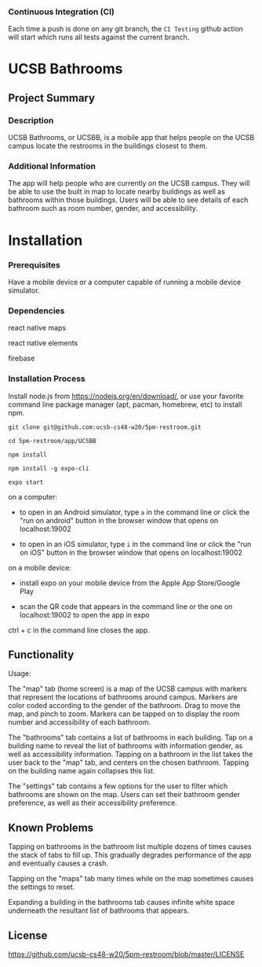 ### Continuous Integration (CI)

Each time a push is done on any git branch, the `CI Testing` github action will start which runs all tests against the current branch.

# UCSB Bathrooms
## Project Summary
### Description

UCSB Bathrooms, or UCSBB, is a mobile app that helps people on the UCSB campus locate the restrooms in the buildings closest to them.

### Additional Information

The app will help people who are currently on the UCSB campus. They will be able to use the built in map to locate nearby buildings as well as bathrooms within those buildings. Users will be able to see details of each bathroom such as room number, gender, and accessibility.

# Installation

### Prerequisites

Have a mobile device or a computer capable of running a mobile device simulator.

### Dependencies

react native maps

react native elements

firebase


### Installation Process

Install node.js from <https://nodejs.org/en/download/>, or use your favorite command line package manager (apt, pacman, homebrew, etc) to install npm.

```
git clone git@github.com:ucsb-cs48-w20/5pm-restroom.git

cd 5pm-restroom/app/UCSBB

npm install

npm install -g expo-cli

expo start
```

on a computer:

- to open in an Android simulator, type `a` in the command line or click the "run on android" button in the browser window that opens on localhost:19002

- to open in an iOS simulator, type `i` in the command line or click the "run on iOS" button in the browser window that opens on localhost:19002

on a mobile device:

- install expo on your mobile device from the Apple App Store/Google Play

- scan the QR code that appears in the command line or the one on localhost:19002 to open the app in expo

ctrl + c in the command line closes the app.


## Functionality

Usage:

The "map" tab (home screen) is a map of the UCSB campus with markers that represent the locations of bathrooms around campus. Markers are color coded according to the gender of the bathroom. Drag to move the map, and pinch to zoom. Markers can be tapped on to display the room number and accessibility of each bathroom.

The "bathrooms" tab contains a list of bathrooms in each building. Tap on a building name to reveal the list of bathrooms with information gender, as well as accessibility information. Tapping on a bathroom in the list takes the user back to the "map" tab, and centers on the chosen bathroom. Tapping on the building name again collapses this list.

The "settings" tab contains a few options for the user to filter which bathrooms are shown on the map. Users can set their bathroom gender preference, as well as their accessibility preference.


## Known Problems

Tapping on bathrooms in the bathroom list multiple dozens of times causes the stack of tabs to fill up. This gradually degrades performance of the app and eventually causes a crash.

Tapping on the "maps" tab many times while on the map sometimes causes the settings to reset.

Expanding a building in the bathrooms tab causes infinite white space underneath the resultant list of bathrooms that appears.


## License

<https://github.com/ucsb-cs48-w20/5pm-restroom/blob/master/LICENSE>
